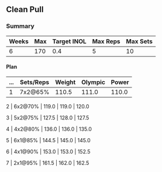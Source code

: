 ## Clean Pull

### Summary

Weeks | Max | Target INOL | Max Reps | Max Sets
--- | --- | --- | --- | ---
6 | 170 | 0.4 | 5 | 10

#### Plan

 ... | Sets/Reps | Weight | Olympic | Power
--- | --- | --- | --- | ---
1 | 7x2@65% | 110.5 | 111.0 | 110.0

2 | 6x2@70% | 119.0 | 119.0 | 120.0

3 | 5x2@75% | 127.5 | 128.0 | 127.5

4 | 4x2@80% | 136.0 | 136.0 | 135.0

5 | 6x1@85% | 144.5 | 145.0 | 145.0

6 | 4x1@90% | 153.0 | 153.0 | 152.5

7 | 2x1@95% | 161.5 | 162.0 | 162.5

